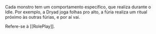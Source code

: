 Cada monstro tem um comportamento específico, que realiza durante o Idle. Por exemplo, a Dryad joga folhas pro alto, a fúria realiza um ritual próximo às outras fúrias, e por aí vai.

Refere-se à [[RolePlay]].